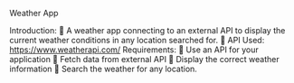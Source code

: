 Weather App
 
Introduction:
  A weather app connecting to an external API to display the current weather conditions in any location searched for.
  API Used: https://www.weatherapi.com/
Requirements:
  Use an API for your application
  Fetch data from external API 
  Display the correct weather information
  Search the weather for any location.
